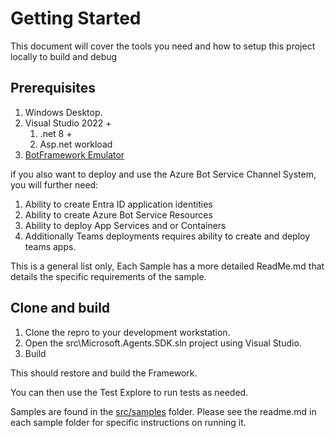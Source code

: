 # Getting Started

This document will cover the tools you need and how to setup this project locally to build and debug

## Prerequisites

1. Windows Desktop.
1. Visual Studio 2022 +
    1. .net 8 +
    1. Asp.net workload
1. [BotFramework Emulator](https://github.com/microsoft/BotFramework-Emulator/releases)

if you also want to deploy and use the Azure Bot Service Channel System, you will further need:

1. Ability to create Entra ID application identities
1. Ability to create Azure Bot Service Resources
1. Ability to deploy App Services and or Containers
1. Additionally Teams deployments requires ability to create and deploy teams apps.

This is a general list only, Each Sample has a more detailed ReadMe.md that details the specific requirements of the sample.

## Clone and build

1. Clone the repro to your development workstation.
1. Open the src\Microsoft.Agents.SDK.sln project using Visual Studio.
1. Build

This should restore and build the Framework.

You can then use the Test Explore to run tests as needed.

Samples are found in the [src/samples](src\samples) folder.  Please see the readme.md in each sample folder for specific instructions on running it.
